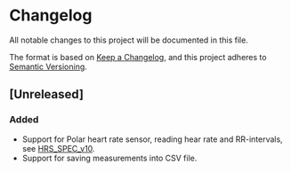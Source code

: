 # Changelog

All notable changes to this project will be documented in this file.

The format is based on [Keep a Changelog](https://keepachangelog.com/en/1.1.0/),
and this project adheres to [Semantic Versioning](https://semver.org/spec/v2.0.0.html).

## [Unreleased]

### Added

- Support for Polar heart rate sensor, reading hear rate and RR-intervals,
  see [HRS_SPEC_v10](https://www.bluetooth.org/docman/handlers/downloaddoc.ashx?doc_id=239866).
- Support for saving measurements into CSV file.
